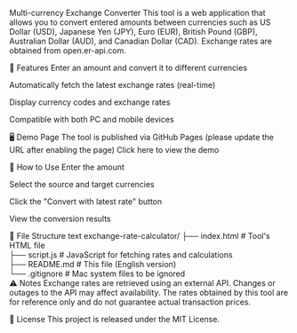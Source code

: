 Multi-currency Exchange Converter
This tool is a web application that allows you to convert entered amounts between currencies such as US Dollar (USD), Japanese Yen (JPY), Euro (EUR), British Pound (GBP), Australian Dollar (AUD), and Canadian Dollar (CAD).
Exchange rates are obtained from open.er-api.com.

📌 Features
Enter an amount and convert it to different currencies

Automatically fetch the latest exchange rates (real-time)

Display currency codes and exchange rates

Compatible with both PC and mobile devices

🖥 Demo Page
The tool is published via GitHub Pages (please update the URL after enabling the page)
Click here to view the demo

🚀 How to Use
Enter the amount

Select the source and target currencies

Click the "Convert with latest rate" button

View the conversion results

📂 File Structure
text
exchange-rate-calculator/
├── index.html      # Tool's HTML file  
├── script.js       # JavaScript for fetching rates and calculations  
├── README.md       # This file (English version)  
└── .gitignore      # Mac system files to be ignored  
⚠ Notes
Exchange rates are retrieved using an external API. Changes or outages to the API may affect availability.
The rates obtained by this tool are for reference only and do not guarantee actual transaction prices.

📜 License
This project is released under the MIT License.